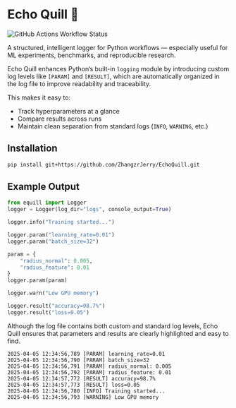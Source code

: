 # Echo Quill 📜

![GitHub Actions Workflow Status](https://img.shields.io/github/actions/workflow/status/zhangzrjerry/echoquill/python-package.yml)

A structured, intelligent logger for Python workflows — especially useful for ML experiments, benchmarks, and reproducible research.

Echo Quill enhances Python’s built-in `logging` module by introducing custom log levels like `[PARAM]` and `[RESULT]`, which are automatically organized in the log file to improve readability and traceability.

This makes it easy to:

- Track hyperparameters at a glance
- Compare results across runs
- Maintain clean separation from standard logs (`INFO`, `WARNING`, etc.)

## Installation

```bash
pip install git+https://github.com/ZhangzrJerry/EchoQuill.git
```

## Example Output

```py
from equill import Logger
logger = Logger(log_dir="logs", console_output=True)

logger.info("Training started...")

logger.param("learning_rate=0.01")
logger.param("batch_size=32")

param = {
    "radius_normal": 0.005,
    "radius_feature": 0.01
}
logger.param(param)

logger.warn("Low GPU memory")

logger.result("accuracy=98.7%")
logger.result("loss=0.05")
```

Although the log file contains both custom and standard log levels, Echo Quill ensures that parameters and results are clearly highlighted and easy to find.

```paintxt
2025-04-05 12:34:56,789 [PARAM] learning_rate=0.01
2025-04-05 12:34:56,790 [PARAM] batch_size=32
2025-04-05 12:34:56,791 [PARAM] radius_normal: 0.005
2025-04-05 12:34:56,792 [PARAM] radius_feature: 0.01
2025-04-05 12:34:57,772 [RESULT] accuracy=98.7%
2025-04-05 12:34:57,773 [RESULT] loss=0.05
2025-04-05 12:34:56,780 [INFO] Training started...
2025-04-05 12:34:56,793 [WARNING] Low GPU memory
```
